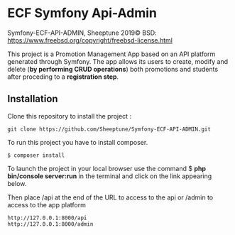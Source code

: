 # ECF Symfony Api-Admin

Symfony-ECF-API-ADMIN, Sheeptune 2019© BSD: https://www.freebsd.org/copyright/freebsd-license.html

This project is a Promotion Management App based on an API platform generated through Symfony.
The app allows its users to create, modify and delete (**by performing CRUD operations**) both promotions and students after proceding to a **registration step**.


## Installation

Clone this repository to install the project :
```
git clone https://github.com/Sheeptune/Symfony-ECF-API-ADMIN.git
```
To run this project you have to install composer.

```
$ composer install
```

To launch the project in your local browser use the command $ **php bin/console server:run** in the terminal and click on the link appearing below.

Then place /api at the end of the URL to access to the api or /admin to access to the app platform

```
http://127.0.0.1:8000/api
http://127.0.0.1:8000/admin
```
